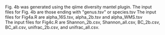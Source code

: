 Fig. 4b was generated using the qiime diversity mantel plugin. The input files for Fig. 4b are those ending with "genus.tsv" or species.tsv
The input files for Fig4a.R are alpha_16S.tsv, alpha_2b.tsv and alpha_WMS.tsv  
The input files for Fig4c.R are Shannon_2b.csv, Shannon_all.csv, BC_2b.csv, BC_all.csv, unifrac_2b.csv, and unifrac_all.csv.
